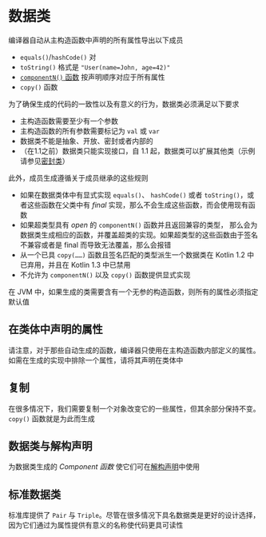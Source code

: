 # 数据类

编译器自动从主构造函数中声明的所有属性导出以下成员

- `equals()`/`hashCode()` 对
- `toString()` 格式是 `"User(name=John, age=42)"`
- [`componentN()` 函数](https://www.kotlincn.net/docs/reference/multi-declarations.html) 按声明顺序对应于所有属性
- `copy()` 函数

为了确保生成的代码的一致性以及有意义的行为，数据类必须满足以下要求

- 主构造函数需要至少有一个参数
- 主构造函数的所有参数需要标记为 `val` 或 `var`
- 数据类不能是抽象、开放、密封或者内部的
- （在1.1之前）数据类只能实现接口，自 1.1 起，数据类可以扩展其他类（示例请参见[密封类](https://www.kotlincn.net/docs/reference/sealed-classes.html)）

此外，成员生成遵循关于成员继承的这些规则

- 如果在数据类体中有显式实现 `equals()`、 `hashCode()` 或者 `toString()`，或者这些函数在父类中有 *final* 实现，那么不会生成这些函数，而会使用现有函数
- 如果超类型具有 *open* 的 `componentN()` 函数并且返回兼容的类型， 那么会为数据类生成相应的函数，并覆盖超类的实现。如果超类型的这些函数由于签名不兼容或者是 final 而导致无法覆盖，那么会报错
- 从一个已具 `copy(……)` 函数且签名匹配的类型派生一个数据类在 Kotlin 1.2 中已弃用，并且在 Kotlin 1.3 中已禁用
- 不允许为 `componentN()` 以及 `copy()` 函数提供显式实现

在 JVM 中，如果生成的类需要含有一个无参的构造函数，则所有的属性必须指定默认值

## 在类体中声明的属性

请注意，对于那些自动生成的函数，编译器只使用在主构造函数内部定义的属性。如需在生成的实现中排除一个属性，请将其声明在类体中

## 复制

在很多情况下，我们需要复制一个对象改变它的一些属性，但其余部分保持不变。 `copy()` 函数就是为此而生成

## 数据类与解构声明

为数据类生成的 *Component 函数* 使它们可在[解构声明](https://www.kotlincn.net/docs/reference/multi-declarations.html)中使用

## 标准数据类

标准库提供了 `Pair` 与 `Triple`。尽管在很多情况下具名数据类是更好的设计选择， 因为它们通过为属性提供有意义的名称使代码更具可读性